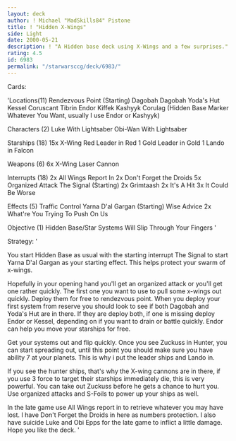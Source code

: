 ```yaml
---
layout: deck
author: ! Michael "MadSkills84" Pistone
title: ! "Hidden X-Wings"
side: Light
date: 2000-05-21
description: ! "A Hidden base deck using X-Wings and a few surprises."
rating: 4.5
id: 6983
permalink: "/starwarsccg/deck/6983/"
---
```

Cards: 

'Locations(11)
Rendezvous Point (Starting)
Dagobah
Dagobah Yoda's Hut
Kessel
Coruscant
Tibrin
Endor
Kiffek
Kashyyk
Corulag
(Hidden Base Marker Whatever You Want, usually I use Endor or Kashyyk)

Characters (2)
Luke With Lightsaber
Obi-Wan With Lightsaber

Starships (18)
15x X-Wing
Red Leader in Red 1
Gold Leader in Gold 1
Lando in Falcon

Weapons (6)
6x X-Wing Laser Cannon

Interrupts (18)
2x All Wings Report In
2x Don't Forget the Droids
5x Organized Attack
The Signal (Starting)
2x Grimtaash
2x It's A Hit
3x It Could Be Worse

Effects (5)
Traffic Control
Yarna D'al Gargan (Starting)
Wise Advice
2x What're You Trying To Push On Us

Objective (1)
Hidden Base/Star Systems Will Slip Through Your Fingers
'

Strategy: '

You start Hidden Base as usual with the starting interrupt The Signal to start Yarna D'al Gargan as your starting effect.  This helps protect your swarm of x-wings.

Hopefully in your opening hand you'll get an organized attack or you'll get one rather quickly.  The first one you want to use to pull some x-wings out quickly.  Deploy them for free to rendezvous point.  When you deploy your first system from reserve you should look to see if both Dagobah and Yoda's Hut are in there.  If they are deploy both, if one is missing deploy Endor or Kessel, depending on if you want to drain or battle quickly.  Endor can help you move your starships for free.

Get your systems out and flip quickly.	Once you see Zuckuss in Hunter, you can start spreading out, until this point you should make sure you have ability 7 at your planets.	This is why i put the leader ships and Lando in.

If you see the hunter ships, that's why the X-wing cannons are in there, if you use 3 force to target their starships immediately die, this is very powerful.	You can take out Zuckuss before he gets a chance to hurt you.  Use organized attacks and S-Foils to power up your ships as well.

In the late game use All Wings report in to retrieve whatever you may have lost.  I have Don't Forget the Droids in here as numbers protection.  I also have suicide Luke and Obi Epps for the late game to inflict a little damage.  Hope you like the deck. '
